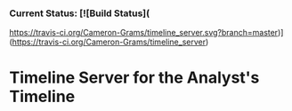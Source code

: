 ### Current Status: [![Build Status](
https://travis-ci.org/Cameron-Grams/timeline_server.svg?branch=master)](https://travis-ci.org/Cameron-Grams/timeline_server)




# Timeline Server for the Analyst's Timeline

